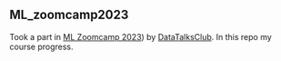 ## ML_zoomcamp2023
Took a part in [ML Zoomcamp 2023](https://github.com/alexeygrigorev/mlbookcamp-code/tree/master/course-zoomcamp)) by [DataTalksClub](https://github.com/DataTalksClub). In this repo my course progress.
